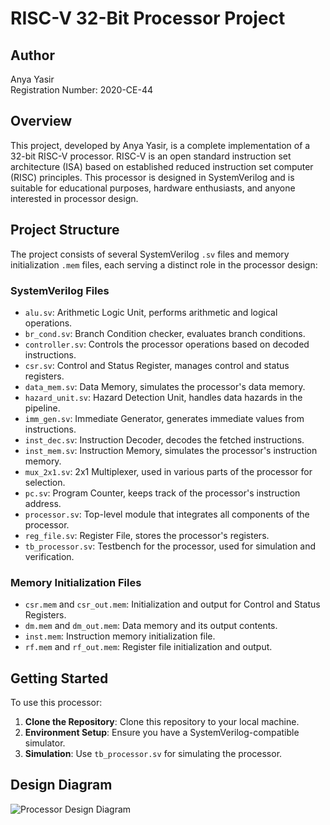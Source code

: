 # RISC-V 32-Bit Processor Project

## Author

Anya Yasir  
Registration Number: 2020-CE-44

## Overview

This project, developed by Anya Yasir, is a complete implementation of a 32-bit RISC-V processor. RISC-V is an open standard instruction set architecture (ISA) based on established reduced instruction set computer (RISC) principles. This processor is designed in SystemVerilog and is suitable for educational purposes, hardware enthusiasts, and anyone interested in processor design.

## Project Structure

The project consists of several SystemVerilog `.sv` files and memory initialization `.mem` files, each serving a distinct role in the processor design:

### SystemVerilog Files

- `alu.sv`: Arithmetic Logic Unit, performs arithmetic and logical operations.
- `br_cond.sv`: Branch Condition checker, evaluates branch conditions.
- `controller.sv`: Controls the processor operations based on decoded instructions.
- `csr.sv`: Control and Status Register, manages control and status registers.
- `data_mem.sv`: Data Memory, simulates the processor's data memory.
- `hazard_unit.sv`: Hazard Detection Unit, handles data hazards in the pipeline.
- `imm_gen.sv`: Immediate Generator, generates immediate values from instructions.
- `inst_dec.sv`: Instruction Decoder, decodes the fetched instructions.
- `inst_mem.sv`: Instruction Memory, simulates the processor's instruction memory.
- `mux_2x1.sv`: 2x1 Multiplexer, used in various parts of the processor for selection.
- `pc.sv`: Program Counter, keeps track of the processor's instruction address.
- `processor.sv`: Top-level module that integrates all components of the processor.
- `reg_file.sv`: Register File, stores the processor's registers.
- `tb_processor.sv`: Testbench for the processor, used for simulation and verification.

### Memory Initialization Files

- `csr.mem` and `csr_out.mem`: Initialization and output for Control and Status Registers.
- `dm.mem` and `dm_out.mem`: Data memory and its output contents.
- `inst.mem`: Instruction memory initialization file.
- `rf.mem` and `rf_out.mem`: Register file initialization and output.

## Getting Started

To use this processor:

1. **Clone the Repository**: Clone this repository to your local machine.
2. **Environment Setup**: Ensure you have a SystemVerilog-compatible simulator.
3. **Simulation**: Use `tb_processor.sv` for simulating the processor.


## Design Diagram

![Processor Design Diagram]([Processordesign.jpg](https://github.com/Anya620/RISCV-Processor/blob/main/Processordesign.JPG)https://github.com/Anya620/RISCV-Processor/blob/main/Processordesign.JPG)
